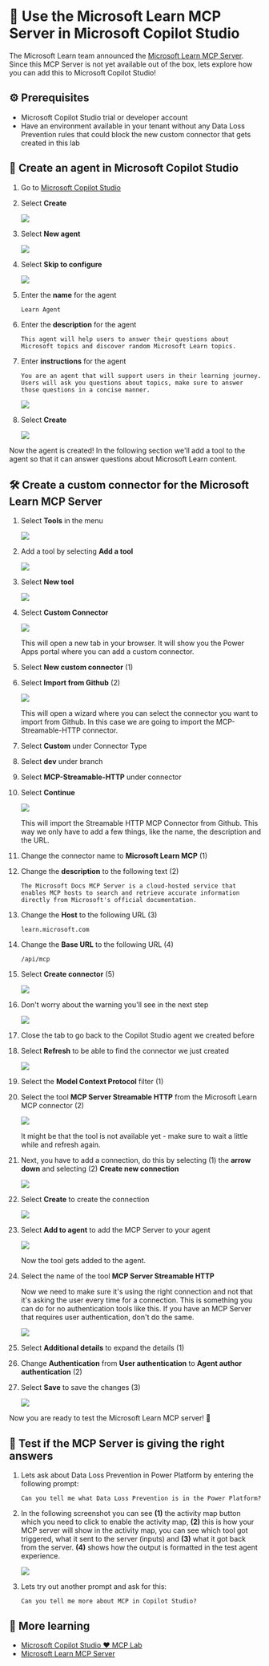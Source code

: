 # 📖 Use the Microsoft Learn MCP Server in Microsoft Copilot Studio

The Microsoft Learn team announced the [Microsoft Learn MCP Server](https://github.com/microsoftdocs/mcp). Since this MCP Server is not yet available out of the box, lets explore how you can add this to Microsoft Copilot Studio!

## ⚙️ Prerequisites

- Microsoft Copilot Studio trial or developer account
- Have an environment available in your tenant without any Data Loss Prevention rules that could block the new custom connector that gets created in this lab

## 🤖 Create an agent in Microsoft Copilot Studio

1. Go to [Microsoft Copilot Studio](https://copilotstudio.microsoft.com)
1. Select **Create**

    ![](./assets/create.png)

1. Select **New agent**

    ![](./assets/new-agent.png)

1. Select **Skip to configure**

    ![](./assets/skip-to-configure.png)

1. Enter the **name** for the agent

    ```Learn Agent```

1. Enter the **description** for the agent

    ```This agent will help users to answer their questions about Microsoft topics and discover random Microsoft Learn topics.```

1. Enter **instructions** for the agent

    ```You are an agent that will support users in their learning journey. Users will ask you questions about topics, make sure to answer those questions in a concise manner.```

    ![](./assets/configure-agent.png)

1. Select **Create**

    ![](./assets/create-agent.png)

Now the agent is created! In the following section we'll add a tool to the agent so that it can answer questions about Microsoft Learn content.

## 🛠️ Create a custom connector for the Microsoft Learn MCP Server

1. Select **Tools** in the menu

    ![](./assets/select-tools.png)

1. Add a tool by selecting **Add a tool**

    ![](./assets/add-tool.png)

1. Select **New tool**

    ![](./assets/new-tool.png)

1. Select **Custom Connector**

    ![](./assets/custom-connector.png)

    This will open a new tab in your browser. It will show you the Power Apps portal where you can add a custom connector.

1. Select **New custom connector** (1) 
1. Select **Import from Github** (2)

    ![](./assets/new-custom-connector.png)

    This will open a wizard where you can select the connector you want to import from Github. In this case we are going to import the MCP-Streamable-HTTP connector.

1. Select **Custom** under Connector Type
1. Select **dev** under branch
1. Select **MCP-Streamable-HTTP** under connector
1. Select **Continue**

    ![](./assets/import-from-github.png)

    This will import the Streamable HTTP MCP Connector from Github. This way we only have to add a few things, like the name, the description and the URL.

1. Change the connector name to **Microsoft Learn MCP** (1)
1. Change the **description** to the following text (2)

    ```The Microsoft Docs MCP Server is a cloud-hosted service that enables MCP hosts to search and retrieve accurate information directly from Microsoft's official documentation.```

1. Change the **Host** to the following URL (3)

    ```learn.microsoft.com```

1. Change the **Base URL** to the following URL (4)

    ```/api/mcp```

1. Select **Create connector** (5)

    ![](./assets/configure-connector.png)

1. Don't worry about the warning you'll see in the next step

    ![](./assets/warning.png)

1. Close the tab to go back to the Copilot Studio agent we created before
1. Select **Refresh** to be able to find the connector we just created

    ![](./assets/refresh.png)

1. Select the **Model Context Protocol** filter (1)
1. Select the tool **MCP Server Streamable HTTP** from the Microsoft Learn MCP connector (2)

    ![](./assets/add-tool-to-agent.png)

    It might be that the tool is not available yet - make sure to wait a little while and refresh again.

1. Next, you have to add a connection, do this by selecting (1) the **arrow down** and selecting (2) **Create new connection**

    ![](./assets/create-connection.png)

1. Select **Create** to create the connection

    ![](./assets/create-connection-create.png)

1. Select **Add to agent** to add the MCP Server to your agent

    ![](./assets/add-to-agent.png)

    Now the tool gets added to the agent.

1. Select the name of the tool **MCP Server Streamable HTTP**

    Now we need to make sure it's using the right connection and not that it's asking the user every time for a connection. This is something you can do for no authentication tools like this. If you have an MCP Server that requires user authentication, don't do the same.

    ![](./assets/select-mcp-tool.png)

1. Select **Additional details** to expand the details (1)
1. Change **Authentication** from **User authentication** to **Agent author authentication** (2)
1. Select **Save** to save the changes (3)

    ![](./assets/change-auth.png)

Now you are ready to test the Microsoft Learn MCP server! 🚀 

## 🧪 Test if the MCP Server is giving the right answers

1. Lets ask about Data Loss Prevention in Power Platform by entering the following prompt:

    ```Can you tell me what Data Loss Prevention is in the Power Platform?```

1. In the following screenshot you can see **(1)** the activity map button which you need to click to enable the activity map, **(2)** this is how your MCP server will show in the activity map, you can see which tool got triggered, what it sent to the server (inputs) and **(3)** what it got back from the server. **(4)** shows how the output is formatted in the test agent experience.

    ![](./assets/output.png)

1. Lets try out another prompt and ask for this:

    ```Can you tell me more about MCP in Copilot Studio?```

## 📖 More learning

- [Microsoft Copilot Studio ❤️ MCP Lab](https://aka.ms/mcsmcp/lab)
- [Microsoft Learn MCP Server](https://github.com/microsoftdocs/mcp)
